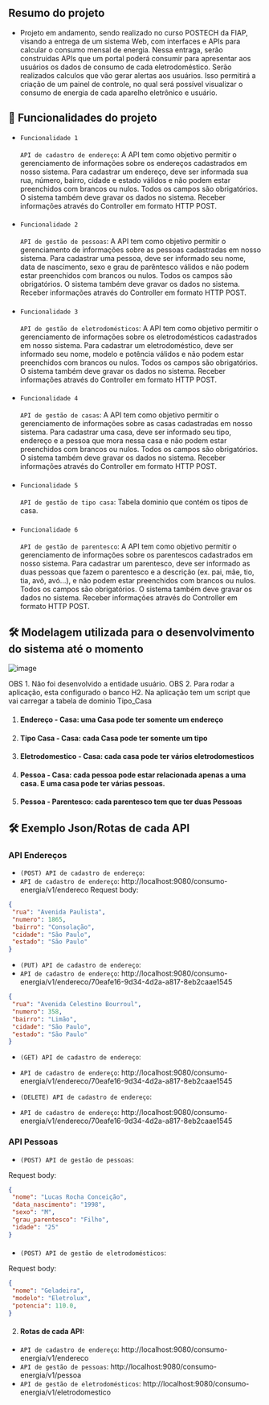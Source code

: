 ## Resumo do projeto
- Projeto em andamento, sendo realizado no curso POSTECH da FIAP, visando a entrega de um sistema Web, com interfaces e APIs para calcular o consumo mensal de energia. Nessa entraga, serão construidas APIs que um portal poderá consumir para apresentar aos usuários os dados de consumo de cada eletrodoméstico. Serão realizados calculos que vão gerar alertas aos usuários. Isso permitirá a criação de um painel de controle, no qual será possível visualizar o consumo de energia de cada aparelho eletrônico e usuário.

## 🔨 Funcionalidades do projeto

- `Funcionalidade 1` <br><br>
`API de cadastro de endereço`: A API tem como objetivo permitir o gerenciamento de informações sobre os endereços cadastrados em nosso sistema. Para cadastrar um endereço, deve ser informada sua rua, número, bairro, cidade e estado válidos e não podem estar preenchidos com brancos ou nulos. Todos os campos são obrigatórios. O sistema também deve gravar os dados no sistema. Receber informações através do Controller em formato HTTP POST.
#### 
- `Funcionalidade 2` <br><br> 
`API de gestão de pessoas`: A API tem como objetivo permitir o gerenciamento de informações sobre as pessoas cadastradas em nosso sistema. Para cadastrar uma pessoa, deve ser informado seu nome, data de nascimento, sexo e grau de parêntesco válidos e não podem estar preenchidos com brancos ou nulos. Todos os campos são obrigatórios. O sistema também deve gravar os dados no sistema. Receber informações através do Controller em formato HTTP POST.
#### 
- `Funcionalidade 3` <br><br>
`API de gestão de eletrodomésticos`: A API tem como objetivo permitir o gerenciamento de informações sobre os eletrodomésticos cadastrados em nosso sistema. Para cadastrar um eletrodoméstico, deve ser informado seu nome, modelo e potência válidos e não podem estar preenchidos com brancos ou nulos. Todos os campos são obrigatórios. O sistema também deve gravar os dados no sistema. Receber informações através do Controller em formato HTTP POST.
#### 
- `Funcionalidade 4` <br><br>
`API de gestão de casas`: A API tem como objetivo permitir o gerenciamento de informações sobre as casas cadastradas em nosso sistema. Para cadastrar uma casa, deve ser informado seu tipo, endereço e a pessoa que mora nessa casa e não podem estar preenchidos com brancos ou nulos. Todos os campos são obrigatórios. O sistema também deve gravar os dados no sistema. Receber informações através do Controller em formato HTTP POST.
#### 
- `Funcionalidade 5` <br><br>
`API de gestão de tipo casa`: Tabela dominio que contém os tipos de casa.
#### 
- `Funcionalidade 6` <br><br>
`API de gestão de parentesco`: A API tem como objetivo permitir o gerenciamento de informações sobre os parentescos cadastrados em nosso sistema. Para cadastrar um parentesco, deve ser informado as duas pessoas que fazem o parentesco e a descrição (ex. pai, mãe, tio, tia, avô, avó...), e não podem estar preenchidos com brancos ou nulos. Todos os campos são obrigatórios. O sistema também deve gravar os dados no sistema. Receber informações através do Controller em formato HTTP POST.

## 🛠️ Modelagem utilizada para o desenvolvimento do sistema até o momento

![image](https://github.com/lucasr-conceicao/monitoramento-consumo-energia/assets/64719344/afc0f789-f7d9-4c34-b35e-eff6e7c2486f)

OBS 1. Não foi desenvolvido a entidade usuário.
OBS 2. Para rodar a aplicação, esta configurado o banco H2. Na aplicação tem um script que vai carregar a tabela de dominio Tipo_Casa 

1. #### Endereço - Casa: uma Casa pode ter somente um endereço
2. #### Tipo Casa - Casa: cada Casa pode ter somente um tipo
3. #### Eletrodomestico - Casa: cada casa pode ter vários eletrodomesticos
4. #### Pessoa - Casa: cada pessoa pode estar relacionada apenas a uma casa. E uma casa pode ter várias pessoas.
5. #### Pessoa - Parentesco: cada parentesco tem que ter duas Pessoas

## 🛠️ Exemplo Json/Rotas de cada API

### API Endereços

- `(POST) API de cadastro de endereço`:
- `API de cadastro de endereço`: http://localhost:9080/consumo-energia/v1/endereco
Request body: <br>
```JSON
{
 "rua": "Avenida Paulista",
 "numero": 1865,
 "bairro": "Consolação",
 "cidade": "São Paulo",
 "estado": "São Paulo"
}
```

- `(PUT) API de cadastro de endereço`:
- `API de cadastro de endereço`: http://localhost:9080/consumo-energia/v1/endereco/70eafe16-9d34-4d2a-a817-8eb2caae1545
```JSON
{
 "rua": "Avenida Celestino Bourroul",
 "numero": 358,
 "bairro": "Limão",
 "cidade": "São Paulo",
 "estado": "São Paulo"
}
```

- `(GET) API de cadastro de endereço`:
- `API de cadastro de endereço`: http://localhost:9080/consumo-energia/v1/endereco/70eafe16-9d34-4d2a-a817-8eb2caae1545

- `(DELETE) API de cadastro de endereço`:
- `API de cadastro de endereço`: http://localhost:9080/consumo-energia/v1/endereco/70eafe16-9d34-4d2a-a817-8eb2caae1545


### API Pessoas
- `(POST) API de gestão de pessoas`:

Request body: <br>
```JSON
{
 "nome": "Lucas Rocha Conceição",
 "data_nascimento": "1998",
 "sexo": "M",
 "grau_parentesco": "Filho",
 "idade": "25"
}
```
#### 
- `(POST) API de gestão de eletrodomésticos`:

Request body: <br>
```JSON
{
 "nome": "Geladeira",
 "modelo": "Eletrolux",
 "potencia": 110.0,
}
```
2. #### Rotas de cada API:
- `API de cadastro de endereço`: http://localhost:9080/consumo-energia/v1/endereco
- `API de gestão de pessoas`: http://localhost:9080/consumo-energia/v1/pessoa
- `API de gestão de eletrodomésticos`: http://localhost:9080/consumo-energia/v1/eletrodomestico

